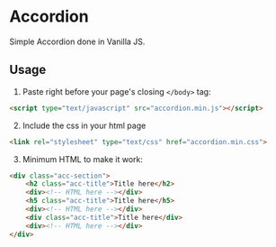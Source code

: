 # Accordion

Simple Accordion done in Vanilla JS.

## Usage
1. Paste right before your page's closing `</body>` tag:

```html
<script type="text/javascript" src="accordion.min.js"></script>
```

2. Include the css in your html page

```html
<link rel="stylesheet" type="text/css" href="accordion.min.css">
```

3. Minimum HTML to make it work:

```html
<div class="acc-section">
    <h2 class="acc-title">Title here</h2>
    <div><!-- HTML here --></div>
    <h5 class="acc-title">Title here</h5>
    <div><!-- HTML here --></div>
    <div class="acc-title">Title here</div>
    <div><!-- HTML here --></div>
</div>
```
